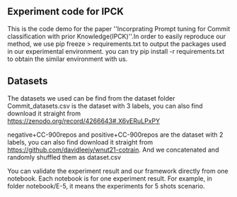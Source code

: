 ## Experiment code for IPCK
This is the code demo for the paper ''Incorprating Prompt tuning for Commit classification with prior Knowledge(IPCK)''.In order to easily reproduce our method, we use pip freeze > requirements.txt to output the packages used in our experimental environment. you can try pip install -r requirements.txt to obtain the similar environment with us.
## Datasets
The datasets we used can be find from the dataset folder Commit_datasets.csv is the dataset with 3 labels, you can also find download it straight from https://zenodo.org/record/4266643#.X6vERuLPxPY

negative+CC-900repos and positive+CC-900repos are the dataset with 2 labels, you can also find download it straight from https://github.com/davidleejy/wnut21-cotrain. And we concatenated and randomly shuffled them as dataset.csv

You can validate the experiment result and our framework directly from one notebook. Each notebook is for one experiment result.  For example, in folder notebook/E-5, it means the experiments for 5 shots scenario.

